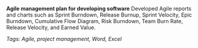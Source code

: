 **Agile management plan for developing software**
Developed Agile reports and charts such as Sprint Burndown, Release Burnup, Sprint Velocity, Epic Burndown, Cumulative Flow Diagram, Risk Burndown, Team Burn Rate, Release Velocity, and Earned Value. 

*Tags: Agile, project management, Word, Excel*
